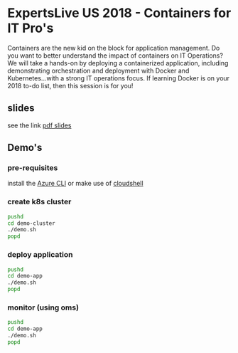 # ExpertsLive US 2018 - Containers for IT Pro's

Containers are the new kid on the block for application management. Do you want to better understand the impact of containers on IT Operations? We will take a hands-on by deploying a containerized application, including demonstrating orchestration and deployment with Docker and Kubernetes...with a strong IT operations focus. If learning Docker is on your 2018 to-do list, then this session is for you!

## slides
see the link [pdf slides](\slidedeck\containers-for-it-operations.pdf)

## Demo's

### pre-requisites

install the [Azure CLI](https://docs.microsoft.com/en-us/cli/azure/install-azure-cli?view=azure-cli-latest) or make use of [cloudshell](https://shell.azure.com)
### create k8s cluster
``` bash
pushd
cd demo-cluster
./demo.sh
popd
```

### deploy application
``` bash
pushd
cd demo-app
./demo.sh
popd
```
### monitor (using oms)
``` bash
pushd
cd demo-app
./demo.sh
popd
```